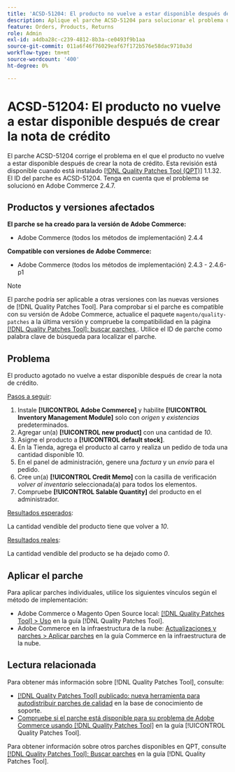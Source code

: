 ```yaml
---
title: 'ACSD-51204: El producto no vuelve a estar disponible después de crear la nota de crédito'
description: Aplique el parche ACSD-51204 para solucionar el problema de Adobe Commerce en el que el producto no vuelve a estar disponible después de crear la nota de crédito.
feature: Orders, Products, Returns
role: Admin
exl-id: a4dba28c-c239-4812-8b3a-ce0493f9b1aa
source-git-commit: 011a6f46f76029eaf67f172b576e58dac9710a3d
workflow-type: tm+mt
source-wordcount: '400'
ht-degree: 0%

---
```


# ACSD-51204: El producto no vuelve a estar disponible después de crear la nota de crédito

El parche ACSD-51204 corrige el problema en el que el producto no vuelve a estar disponible después de crear la nota de crédito. Esta revisión está disponible cuando está instalado [[!DNL Quality Patches Tool (QPT)]](https://experienceleague.adobe.com/es/docs/commerce-operations/tools/quality-patches-tool/quality-patches-tool-to-self-serve-quality-patches) 1.1.32. El ID del parche es ACSD-51204. Tenga en cuenta que el problema se solucionó en Adobe Commerce 2.4.7.

## Productos y versiones afectados

**El parche se ha creado para la versión de Adobe Commerce:**

* Adobe Commerce (todos los métodos de implementación) 2.4.4

**Compatible con versiones de Adobe Commerce:**

* Adobe Commerce (todos los métodos de implementación) 2.4.3 - 2.4.6-p1

>[!NOTE]
>
>El parche podría ser aplicable a otras versiones con las nuevas versiones de [!DNL Quality Patches Tool]. Para comprobar si el parche es compatible con su versión de Adobe Commerce, actualice el paquete `magento/quality-patches` a la última versión y compruebe la compatibilidad en la página [[!DNL Quality Patches Tool]: buscar parches ](<https://experienceleague.adobe.com/tools/commerce-quality-patches/index.html?lang=es>). Utilice el ID de parche como palabra clave de búsqueda para localizar el parche.

## Problema

El producto agotado no vuelve a estar disponible después de crear la nota de crédito.

<u>Pasos a seguir</u>:

1. Instale **[!UICONTROL Adobe Commerce]** y habilite **[!UICONTROL Inventory Management Module]** solo con *origen* y *existencias* predeterminados.
1. Agregar un(a) **[!UICONTROL new product]** con una cantidad de *10*.
1. Asigne el producto a **[!UICONTROL default stock]**.
1. En la Tienda, agrega el producto al carro y realiza un pedido de toda una cantidad disponible 10.
1. En el panel de administración, genere una *factura* y un *envío* para el pedido.
1. Cree un(a) **[!UICONTROL Credit Memo]** con la casilla de verificación *volver al inventario* seleccionada(a) para todos los elementos.
1. Compruebe **[!UICONTROL Salable Quantity]** del producto en el administrador.

<u>Resultados esperados</u>:

La cantidad vendible del producto tiene que volver a *10*.

<u>Resultados reales</u>:

La cantidad vendible del producto se ha dejado como *0*.

## Aplicar el parche

Para aplicar parches individuales, utilice los siguientes vínculos según el método de implementación:

* Adobe Commerce o Magento Open Source local: [[!DNL Quality Patches Tool] > Uso](/help/tools/quality-patches-tool/usage.md) en la guía [!DNL Quality Patches Tool].
* Adobe Commerce en la infraestructura de la nube: [Actualizaciones y parches > Aplicar parches](https://experienceleague.adobe.com/docs/commerce-cloud-service/user-guide/develop/upgrade/apply-patches.html?lang=es) en la guía Commerce en la infraestructura de la nube.

## Lectura relacionada

Para obtener más información sobre [!DNL Quality Patches Tool], consulte:

* [[!DNL Quality Patches Tool] publicado: nueva herramienta para autodistribuir parches de calidad](https://experienceleague.adobe.com/es/docs/commerce-operations/tools/quality-patches-tool/quality-patches-tool-to-self-serve-quality-patches) en la base de conocimiento de soporte.
* [Compruebe si el parche está disponible para su problema de Adobe Commerce usando [!DNL Quality Patches Tool]](/help/tools/quality-patches-tool/patches-available-in-qpt/check-patch-for-magento-issue-with-magento-quality-patches.md) en la guía [!UICONTROL Quality Patches Tool].


Para obtener información sobre otros parches disponibles en QPT, consulte [[!DNL Quality Patches Tool]: Buscar parches](<https://experienceleague.adobe.com/tools/commerce-quality-patches/index.html?lang=es>) en la guía [!DNL Quality Patches Tool].
